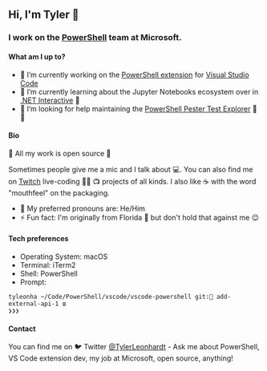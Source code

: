 ## Hi, I'm Tyler 👋

### I work on the [PowerShell](https://github.com/PowerShell) team at Microsoft.

#### What am I up to?

- 🔭 I’m currently working on the [PowerShell extension](https://github.com/PowerShell/vscode-powershell) for [Visual Studio Code](https://github.com/Microsoft/vscode)
- 🌱 I’m currently learning about the Jupyter Notebooks ecosystem over in [.NET Interactive](https://github.com/dotnet/interactive) 📓
- 🤔 I’m looking for help maintaining the [PowerShell Pester Test Explorer](https://github.com/TylerLeonhardt/vscode-powershell-test-adapter) 🐢✅


#### Bio

👀 All my work is open source 👀

Sometimes people give me a mic and I talk about 💻. You can also find me on [Twitch](https://twitch.tv/TylerLeonhardt) live-coding 👨‍💻 📺 projects of all kinds.
I also like ☕️ with the word "mouthfeel" on the packaging.

- 🙂 My preferred pronouns are: He/Him
- ⚡ Fun fact: I'm originally from Florida 🌴 but don't hold that against me 😉

#### Tech preferences

- Operating System: macOS
- Terminal: iTerm2
- Shell: PowerShell
- Prompt:
```
tyleonha ~/Code/PowerShell/vscode/vscode-powershell git: add-external-api-1 ≣
❯❯❯
```


#### Contact

You can find me on 🐦 Twitter [@TylerLeonhardt](https://twitter.com/TylerLeonhardt) - Ask me about PowerShell, VS Code extension dev, my job at Microsoft, open source, anything!
